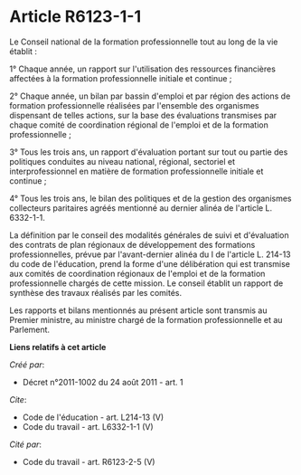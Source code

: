 # Article R6123-1-1

Le Conseil national de la formation professionnelle tout au long de la vie établit : 

1° Chaque année, un rapport sur l'utilisation des ressources financières affectées à la formation professionnelle initiale et
continue ; 

2° Chaque année, un bilan par bassin d'emploi et par région des actions de formation professionnelle réalisées par l'ensemble
des organismes dispensant de telles actions, sur la base des évaluations transmises par chaque comité de coordination
régional de l'emploi et de la formation professionnelle ; 

3° Tous les trois ans, un rapport d'évaluation portant sur tout ou partie des politiques conduites au niveau national,
régional, sectoriel et interprofessionnel en matière de formation professionnelle initiale et continue ; 

4° Tous les trois ans, le bilan des politiques et de la gestion des organismes collecteurs paritaires agréés mentionné au
dernier alinéa de l'article L. 6332-1-1. 

La définition par le conseil des modalités générales de suivi et d'évaluation des contrats de plan régionaux de développement
des formations professionnelles, prévue par l'avant-dernier alinéa du I de l'article L. 214-13 du code de l'éducation, prend
la forme d'une délibération qui est transmise aux comités de coordination régionaux de l'emploi et de la formation
professionnelle chargés de cette mission. Le conseil établit un rapport de synthèse des travaux réalisés par les comités. 

Les rapports et bilans mentionnés au présent article sont transmis au Premier ministre, au ministre chargé de la formation
professionnelle et au Parlement.

**Liens relatifs à cet article**

_Créé par_:

  - Décret n°2011-1002 du 24 août 2011 - art. 1

_Cite_:

  - Code de l'éducation - art. L214-13 (V)
  - Code du travail - art. L6332-1-1 (V)

_Cité par_:

  - Code du travail - art. R6123-2-5 (V)
